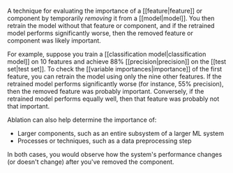 

A technique for evaluating the importance of a [[feature|feature]]
or component by temporarily <em>removing</em> it from a [[model|model]]. You then
retrain the model without that feature or component, and if the retrained model
performs significantly worse, then the removed feature or component was
likely important.

For example, suppose you train a
[[classification model|classification model]]
on 10 features and achieve 88% [[precision|precision]] on the
[[test set|test set]]. To check the [[variable importances|importance]]
of the first feature, you can retrain the model using only the nine other
features. If the retrained model performs significantly worse (for instance,
55% precision), then the removed feature was probably important. Conversely,
if the retrained model performs equally well, then that feature was probably
not that important.

Ablation can also help determine the importance of:

<ul>
<li>Larger components, such as an entire subsystem of a larger ML system</li>
<li>Processes or techniques, such as a data preprocessing step</li>
</ul>

In both cases, you would observe how the system&#39;s performance changes (or
doesn&#39;t change) after you&#39;ve removed the component.


